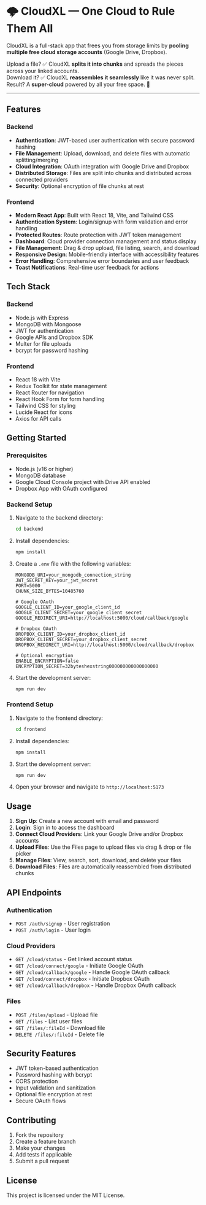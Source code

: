 # 🌩️ CloudXL — One Cloud to Rule Them All  

CloudXL is a full-stack app that frees you from storage limits by **pooling multiple free cloud storage accounts** (Google Drive, Dropbox).  

Upload a file? ✅ CloudXL **splits it into chunks** and spreads the pieces across your linked accounts.  
Download it? ✅ CloudXL **reassembles it seamlessly** like it was never split.  
Result? A **super-cloud** powered by all your free space. 🚀  

---

## Features

### Backend
- **Authentication**: JWT-based user authentication with secure password hashing
- **File Management**: Upload, download, and delete files with automatic splitting/merging
- **Cloud Integration**: OAuth integration with Google Drive and Dropbox
- **Distributed Storage**: Files are split into chunks and distributed across connected providers
- **Security**: Optional encryption of file chunks at rest

### Frontend
- **Modern React App**: Built with React 18, Vite, and Tailwind CSS
- **Authentication System**: Login/signup with form validation and error handling
- **Protected Routes**: Route protection with JWT token management
- **Dashboard**: Cloud provider connection management and status display
- **File Management**: Drag & drop upload, file listing, search, and download
- **Responsive Design**: Mobile-friendly interface with accessibility features
- **Error Handling**: Comprehensive error boundaries and user feedback
- **Toast Notifications**: Real-time user feedback for actions

## Tech Stack

### Backend
- Node.js with Express
- MongoDB with Mongoose
- JWT for authentication
- Google APIs and Dropbox SDK
- Multer for file uploads
- bcrypt for password hashing

### Frontend
- React 18 with Vite
- Redux Toolkit for state management
- React Router for navigation
- React Hook Form for form handling
- Tailwind CSS for styling
- Lucide React for icons
- Axios for API calls

## Getting Started

### Prerequisites
- Node.js (v16 or higher)
- MongoDB database
- Google Cloud Console project with Drive API enabled
- Dropbox App with OAuth configured

### Backend Setup

1. Navigate to the backend directory:
   ```bash
   cd backend
   ```

2. Install dependencies:
   ```bash
   npm install
   ```

3. Create a `.env` file with the following variables:
   ```env
   MONGODB_URI=your_mongodb_connection_string
   JWT_SECRET_KEY=your_jwt_secret
   PORT=5000
   CHUNK_SIZE_BYTES=10485760
   
   # Google OAuth
   GOOGLE_CLIENT_ID=your_google_client_id
   GOOGLE_CLIENT_SECRET=your_google_client_secret
   GOOGLE_REDIRECT_URI=http://localhost:5000/cloud/callback/google
   
   # Dropbox OAuth
   DROPBOX_CLIENT_ID=your_dropbox_client_id
   DROPBOX_CLIENT_SECRET=your_dropbox_client_secret
   DROPBOX_REDIRECT_URI=http://localhost:5000/cloud/callback/dropbox
   
   # Optional encryption
   ENABLE_ENCRYPTION=false
   ENCRYPTION_SECRET=32byteshexstring000000000000000000
   ```

4. Start the development server:
   ```bash
   npm run dev
   ```

### Frontend Setup

1. Navigate to the frontend directory:
   ```bash
   cd frontend
   ```

2. Install dependencies:
   ```bash
   npm install
   ```

3. Start the development server:
   ```bash
   npm run dev
   ```

4. Open your browser and navigate to `http://localhost:5173`

## Usage

1. **Sign Up**: Create a new account with email and password
2. **Login**: Sign in to access the dashboard
3. **Connect Cloud Providers**: Link your Google Drive and/or Dropbox accounts
4. **Upload Files**: Use the Files page to upload files via drag & drop or file picker
5. **Manage Files**: View, search, sort, download, and delete your files
6. **Download Files**: Files are automatically reassembled from distributed chunks

## API Endpoints

### Authentication
- `POST /auth/signup` - User registration
- `POST /auth/login` - User login

### Cloud Providers
- `GET /cloud/status` - Get linked account status
- `GET /cloud/connect/google` - Initiate Google OAuth
- `GET /cloud/callback/google` - Handle Google OAuth callback
- `GET /cloud/connect/dropbox` - Initiate Dropbox OAuth
- `GET /cloud/callback/dropbox` - Handle Dropbox OAuth callback

### Files
- `POST /files/upload` - Upload file
- `GET /files` - List user files
- `GET /files/:fileId` - Download file
- `DELETE /files/:fileId` - Delete file

## Security Features

- JWT token-based authentication
- Password hashing with bcrypt
- CORS protection
- Input validation and sanitization
- Optional file encryption at rest
- Secure OAuth flows

## Contributing

1. Fork the repository
2. Create a feature branch
3. Make your changes
4. Add tests if applicable
5. Submit a pull request

## License

This project is licensed under the MIT License.
